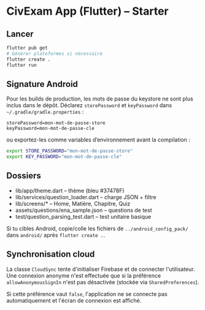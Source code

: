 # CivExam App (Flutter) – Starter

## Lancer
```bash
flutter pub get
# Générer plateformes si nécessaire
flutter create .
flutter run
```

## Signature Android
Pour les builds de production, les mots de passe du keystore ne sont plus inclus dans le dépôt.
Déclarez `storePassword` et `keyPassword` dans `~/.gradle/gradle.properties` :

```properties
storePassword=mon-mot-de-passe-store
keyPassword=mon-mot-de-passe-cle
```

ou exportez-les comme variables d’environnement avant la compilation :

```bash
export STORE_PASSWORD="mon-mot-de-passe-store"
export KEY_PASSWORD="mon-mot-de-passe-cle"
```

## Dossiers
- lib/app/theme.dart – thème (bleu #37478F)
- lib/services/question_loader.dart – charge JSON + filtre
- lib/screens/* – Home, Matière, Chapitre, Quiz
- assets/questions/ena_sample.json – questions de test
- test/question_parsing_test.dart – test unitaire basique

Si tu cibles Android, copie/colle les fichiers de `../android_config_pack/` dans `android/` après `flutter create .`.

## Synchronisation cloud

La classe `CloudSync` tente d'initialiser Firebase et de connecter
l'utilisateur. Une connexion anonyme n'est effectuée que si la préférence
`allowAnonymousSignIn` n'est pas désactivée (stockée via
`SharedPreferences`).

Si cette préférence vaut `false`, l'application ne se connecte pas
automatiquement et l'écran de connexion est affiché.
